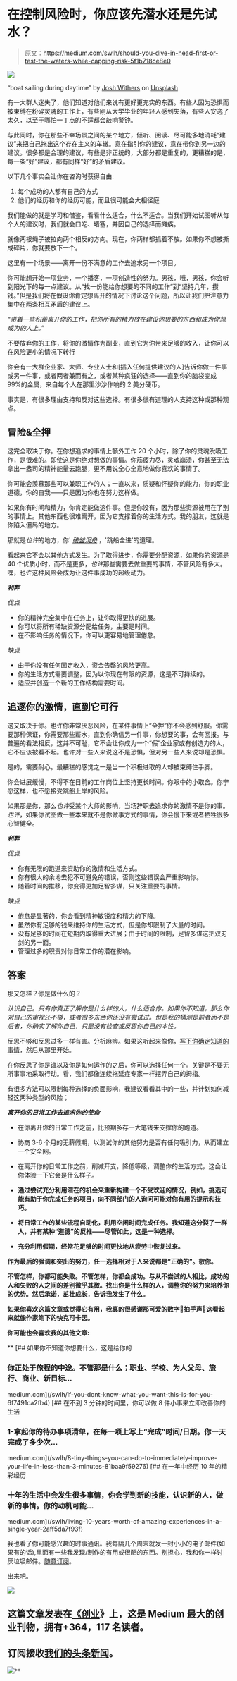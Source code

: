 # 在控制风险时，你应该先潜水还是先试水？

> 原文：<https://medium.com/swlh/should-you-dive-in-head-first-or-test-the-waters-while-capping-risk-5f1b718ce8e0>

![](img/5f3f6804a9935b099d3923cacd3dc46b.png)

“boat sailing during daytime” by [Josh Withers](https://unsplash.com/@joshwithersart?utm_source=medium&utm_medium=referral) on [Unsplash](https://unsplash.com?utm_source=medium&utm_medium=referral)

有一大群人迷失了，他们知道对他们来说有更好更充实的东西。有些人因为恐惧而被束缚在粉碎灵魂的工作上，有些刚从大学毕业的年轻人感到失落，有些人安逸了太久，以至于哪怕一丁点的不适都会敲响警钟。

与此同时，你在那些不幸场景之间的某个地方，倾听、阅读、尽可能多地消耗“建议”来把自己拖出这个存在主义的车辙。意在指引你的建议，意在带你到另一边的建议。很多都是合理的建议，有些是非正统的，大部分都是重复的，更糟糕的是，每一条“好”建议，都有同样“好”的矛盾建议。

以下几个事实会让你在咨询时获得自由:

1.  每个成功的人都有自己的方式
2.  他们的经历和你的经历可能，而且很可能会大相径庭

我们能做的就是学习和借鉴，看看什么适合，什么不适合。当我们开始试图听从每个人的建议时，我们就会口吃、堵塞，并因自己的选择而瘫痪。

就像两根绳子被拉向两个相反的方向。现在，你两样都抓着不放。如果你不想被撕成碎片，你就要放下一个。

这里有一个场景——离开一份不满意的工作去追求另一个项目。

你可能想开始一项业务，一个播客，一项创造性的努力。男孩，哦，男孩，你会听到阳光下的每一点建议。从“找一份能给你想要的不同的工作”到“坚持几年，攒钱。”但是我们将在假设你肯定想离开的情况下讨论这个问题，所以让我们把注意力集中在两条相互矛盾的建议上。

*“带着一些积蓄离开你的工作，把你所有的精力放在建设你想要的东西和成为你想成为的人上。”*

不要放弃你的工作，将你的激情作为副业，直到它为你带来足够的收入，让你可以在风险更小的情况下转行

你会有一大群企业家、大师、专业人士和[插入任何提供建议的人]告诉你做一件事或另一件事，或者两者兼而有之，或者某种疯狂的选择——直到你的脑袋变成 99%的金属，来自每个人在那里沙沙作响的 2 美分硬币。

事实是，有很多理由支持和反对这些选择。有很多很有道理的人支持这种或那种观点。

## 冒险&全押

这完全取决于你。在你想追求的事情上额外工作 20 个小时，除了你的灵魂吮吸工作，是很难的。即使这是你绝对想做的事情。你筋疲力尽，灵魂崩溃，你甚至无法拿出一盎司的精神能量去跑腿，更不用说全心全意地做你喜欢的事情了。

你可能会羡慕那些可以兼职工作的人；一直以来，质疑和怀疑你的能力，你的职业道德，你的自我——只是因为你也在努力这样做。

如果你有时间和精力，你肯定能做这件事。但是你没有，因为那些资源被用在了别的事情上。其他东西也很难离开，因为它支撑着你的生活方式。我的朋友，这就是你陷入僵局的地方。

那就是*也许*的地方，你' [*破釜沉舟*](https://en.wikipedia.org/wiki/Point_of_no_return) ，'跳船全进'的道理。

看起来它不会以其他方式发生。为了取得进步，你需要分配资源，如果你的资源是 40 个优质小时，而不是更多，*也许*那些需要去做重要的事情，不管风险有多大。嘿，也许这种风险会成为让这件事成功的超级动力。

***利弊***

*优点*

*   你的精神完全集中在任务上，让你取得更快的进展。
*   你可以将所有稀缺资源分配给任务，主要是时间。
*   在不影响任务的情况下，你可以更容易地管理倦怠。

*缺点*

*   由于你没有任何固定收入，资金告罄的风险更高。
*   你的生活方式需要调整，因为以你现在有限的资源，这是不可持续的。
*   适应并创造一个新的工作结构需要时间。

## 追逐你的激情，直到它可行

这又取决于你。也许你非常厌恶风险，在某件事情上“全押”你不会感到舒服。你需要那种保证，你需要那些薪水，直到你确信另一件事，你想要的事，会有回报。与普遍的看法相反，这并不可耻，它不会让你成为一个“假”企业家或有创造力的人，它不应该被看不起。也许对一些人来说这不是恐惧，但对另一些人来说却是恐惧。

是的，需要耐心。最糟糕的感觉之一是当一个积极进取的人却被束缚住手脚。

你会进展缓慢，不得不在目前的工作岗位上坚持更长时间。你眼中的小取舍。你宁愿这样，也不愿接受跳船上岸的风险。

如果那是你，那么*也许*受某个大师的影响，当场辞职去追求你的激情不是你的事。*也许*，如果你试图做一些本来就不是你做事方式的事情，你会慢下来或者牺牲很多心智健全。

***利弊***

*优点*

*   你有无限的跑道来资助你的激情和生活方式。
*   你有很大的余地去犯不可避免的错误，否则这些错误会严重影响你。
*   随着时间的推移，你变得更加足智多谋，只关注重要的事情。

*缺点*

*   倦怠是显著的，你会看到精神敏锐度和精力的下降。
*   虽然你有足够的钱来维持你的生活方式，但是你却限制了大量的时间。
*   没有足够的时间在短期内取得重大进展；由于时间的限制，足智多谋这把双刃剑的另一面。
*   管理过多的职责对你日常工作的潜在影响。

## 答案

那又怎样？你是做什么的？

*认识自己。只有你真正了解你是什么样的人，什么适合你。如果你不知道，那么你对自己的审视还不够，或者很多东西你还没有尝试过。但是我的猜测是前者而不是后者，你确实了解你自己，只是没有检查或反思你自己的本性。*

反思不够和反思过多一样有害。分析麻痹。如果这听起来像你，[写下你确定知道的事情](/swlh/if-you-dont-know-what-you-want-this-is-for-you-6f7491ca2fb4)，然后从那里开始。

在你反思了你是谁以及你是如何运作的之后，你可以选择任何一个。关键是不要无所事事地采取行动。看，我们都像连续拖延症专家一样摆弄自己的拇指。

有很多方法可以限制每种选择的负面影响，我建议看看其中的一些，并计划如何减轻这两种类型的风险；

***离开你的日常工作去追求你的使命***

*   在你离开你的日常工作之前，比预期多存一大笔钱来支撑你的跑道。
*   协商 3-6 个月的无薪假期，以测试你的其他努力是否有任何吸引力，从而建立一个安全网。
*   在离开你的日常工作之前，削减开支，降低等级，调整你的生活方式，这会让你体验一下它会是什么样子。

*   **通过尝试充分利用潜在的机会来重新构建一个不受欢迎的情况，例如，挑选可能有助于你完成任务的项目，向不同部门的人询问可能对你有用的提示和技巧。**
*   **将日常工作的某些流程自动化，利用空闲时间完成任务。我知道这分裂了一群人，并有某种“道德”的反推——尽管如此，这是一种选择。**
*   **充分利用假期，经常花足够的时间更快地从疲劳中恢复过来。**

**作为最后的强调和突出的努力，任一选择相对于人来说都是“正确的”。敬你。**

**不管怎样，你都可能失败。不管怎样，你都会成功。与从不尝试的人相比，成功的人和失败的人之间的差别微乎其微。找出你是什么样的人，调整你的努力来培养你的优势。然后承诺，茁壮成长，告诉我发生了什么。**

**如果你喜欢这篇文章或觉得它有用，我真的很感谢那可爱的数字👏拍手声👏这看起来就像作家笔下的快克可卡因。**

**你可能也会喜欢我的其他文章:**

**[](/swlh/if-you-dont-know-what-you-want-this-is-for-you-6f7491ca2fb4) [## 如果你不知道你想要什么，这是给你的

### 你正处于旅程的中途。不管那是什么；职业、学校、为人父母、旅行、商业、新目标…

medium.com](/swlh/if-you-dont-know-what-you-want-this-is-for-you-6f7491ca2fb4) [](/swlh/8-tiny-things-you-can-do-to-immediately-improve-your-life-in-less-than-3-minutes-81baa9f59276) [## 在不到 3 分钟的时间里，你可以做 8 件小事来立即改善你的生活

### 1-拿起你的待办事项清单，在每一项上写上“完成”时间/日期。你一天完成了多少次…

medium.com](/swlh/8-tiny-things-you-can-do-to-immediately-improve-your-life-in-less-than-3-minutes-81baa9f59276) [](/swlh/living-10-years-worth-of-amazing-experiences-in-a-single-year-2aff5da7f93f) [## 在一年中经历 10 年的精彩经历

### 十年的生活中会发生很多事情，你会学到新的技能，认识新的人，做新的事情。你的动机可能…

medium.com](/swlh/living-10-years-worth-of-amazing-experiences-in-a-single-year-2aff5da7f93f) 

我也看了你可能感兴趣的时事通讯。我每隔几个周末就发一封小小的电子邮件(如果有的话),里面有一些我发现/制作的有用或很酷的东西。别担心，我和你一样讨厌垃圾邮件。[随意订阅](https://buttondown.email/sahkilic)。

出来吧。

[![](img/308a8d84fb9b2fab43d66c117fcc4bb4.png)](https://medium.com/swlh)

## 这篇文章发表在[《创业](https://medium.com/swlh)》上，这是 Medium 最大的创业刊物，拥有+364，117 名读者。

## 订阅接收[我们的头条新闻](http://growthsupply.com/the-startup-newsletter/)。

[![](img/b0164736ea17a63403e660de5dedf91a.png)](https://medium.com/swlh)**
